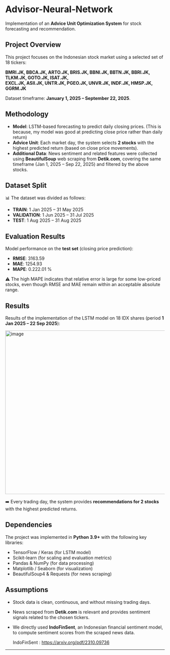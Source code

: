 # Advisor-Neural-Network

Implementation of an **Advice Unit Optimization System** for stock forecasting and recommendation.

## Project Overview
This project focuses on the Indonesian stock market using a selected set of 18 tickers:

**BMRI.JK, BBCA.JK, ARTO.JK, BRIS.JK, BBNI.JK, BBTN.JK, BBRI.JK, TLKM.JK, GOTO.JK, ISAT.JK,  
EXCL.JK, ASII.JK, UNTR.JK, PGEO.JK, UNVR.JK, INDF.JK, HMSP.JK, GGRM.JK**

Dataset timeframe: **January 1, 2025 – September 22, 2025**.

## Methodology
- **Model**: LSTM-based forecasting to predict daily closing prices. (This is because, my model was good at predicting close price rather than daily return)
- **Advice Unit**: Each market day, the system selects **2 stocks** with the highest predicted return (based on close price movements).  
- **Additional Data**: News sentiment and related features were collected using **BeautifulSoup** web scraping from **Detik.com**, covering the same timeframe (Jan 1, 2025 – Sep 22, 2025) and filtered by the above stocks.  

## Dataset Split
📊 The dataset was divided as follows:
- **TRAIN**: 1 Jan 2025 – 31 May 2025  
- **VALIDATION**: 1 Jun 2025 – 31 Jul 2025  
- **TEST**: 1 Aug 2025 – 31 Aug 2025  

## Evaluation Results
Model performance on the **test set** (closing price prediction):

- **RMSE**: 3163.59  
- **MAE**: 1254.93  
- **MAPE**: 0.222.01 %  

⚠️ The high MAPE indicates that relative error is large for some low-priced stocks, even though RMSE and MAE remain within an acceptable absolute range.  

## Results
Results of the implementation of the LSTM model on 18 IDX shares (period **1 Jan 2025 – 22 Sep 2025**):

<img width="752" height="516" alt="image" src="https://github.com/user-attachments/assets/e51b0ddf-0d05-4414-aadf-2638197d1c75" />

➡️ Every trading day, the system provides **recommendations for 2 stocks** with the highest predicted returns.  

## Dependencies
The project was implemented in **Python 3.9+** with the following key libraries:
- TensorFlow / Keras (for LSTM model)
- Scikit-learn (for scaling and evaluation metrics)
- Pandas & NumPy (for data processing)
- Matplotlib / Seaborn (for visualization)
- BeautifulSoup4 & Requests (for news scraping)

## Assumptions
- Stock data is clean, continuous, and without missing trading days.  
- News scraped from **Detik.com** is relevant and provides sentiment signals related to the chosen tickers.  
- We directly used **IndoFinSent**, an Indonesian financial sentiment model, to compute sentiment scores from the scraped news data.  

  IndoFinSent : https://arxiv.org/pdf/2310.09736
---

